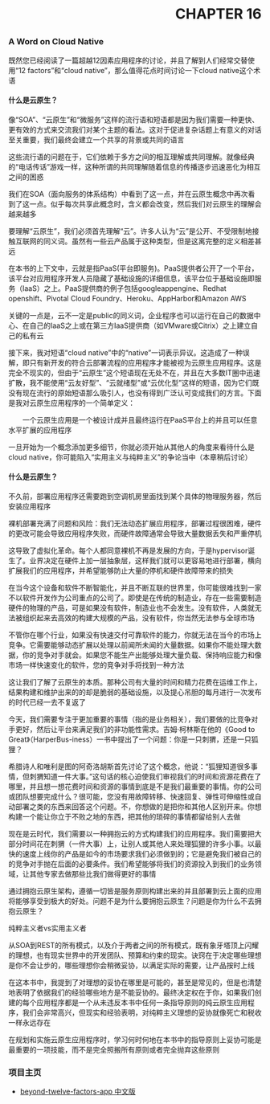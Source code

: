 # <p align="right">CHAPTER 16</p>
### A Word on Cloud Native

既然您已经阅读了一篇超越12因素应用程序的讨论，并且了解到人们经常交替使用“12 factors”和“cloud native”，那么值得花点时间讨论一下cloud native这个术语

#### 什么是云原生？

像“SOA”、“云原生”和“微服务”这样的流行语和短语都是因为我们需要一种更快、更有效的方式来交流我们对某个主题的看法。这对于促进复杂话题上有意义的对话至关重要，我们最终会建立一个共享的背景或共同的语言

这些流行语的问题在于，它们依赖于多方之间的相互理解或共同理解。就像经典的“电话传话”游戏一样，这种所谓的共同理解随着信息的传播逐步迅速恶化为相互之间的困惑

我们在SOA（面向服务的体系结构）中看到了这一点，并在云原生概念中再次看到了这一点。似乎每次共享此概念时，含义都会改变，然后我们对云原生的理解会越来越多

要理解“云原生”，我们必须首先理解“云”。许多人认为“云”是公开、不受限制地接触互联网的同义词。虽然有一些云产品属于这种类型，但是这离完整的定义相差甚远


在本书的上下文中，云就是指PaaS(平台即服务)。PaaS提供者公开了一个平台，该平台对应用程序开发人员隐藏了基础设施的详细信息，该平台位于基础设施即服务（IaaS）之上。PaaS提供商的例子包括googleappengine、Redhat openshift、Pivotal Cloud Foundry、Heroku、AppHarbor和Amazon AWS

关键的一点是，云不一定是public的同义词，企业程序也可以运行在自己的数据中心、在自己的IaaS之上或在第三方IaaS提供商（如VMware或Citrix）之上建立自己的私有云

接下来，我对短语“cloud native”中的“native”一词表示异议。这造成了一种误解，即只有新开发的符合云部署流程的应用程序才能被视为云原生应用程序。这是完全不现实的，但由于“云原生”这个短语现在无处不在，并且在大多数IT圈中迅速扩散，我不能使用“云友好型”、“云就绪型”或“云优化型”这样的短语，因为它们既没有现在流行的原始短语那么吸引人，也没有得到广泛认可变成我们的方言。下面是我对云原生应用程序的一个简单定义：

&ensp;&ensp;&ensp;&ensp;一个云原生应用是一个被设计成并且最终运行在PaaS平台上的并且可以任意水平扩展的应用程序

一旦开始为一个概念添加更多细节，你就必须开始从其他人的角度来看待什么是cloud native，你可能陷入“实用主义与纯粹主义”的争论当中（本章稍后讨论）

#### 什么是云原生？

不久前，部署应用程序还需要跑到空调机房里面找到某个具体的物理服务器，然后安装应用程序

裸机部署充满了问题和风险：我们无法动态扩展应用程序，部署过程很困难，硬件的更改可能会导致应用程序失败，而硬件故障通常会导致大量数据丢失和严重停机

这导致了虚拟化革命。每个人都同意裸机不再是发展的方向，于是hypervisor诞生了。业界决定在硬件上加一层抽象层，这样我们就可以更容易地进行部署，横向扩展我们的应用程序，并希望能够防止大量的停机和硬件故障带来的损失

在当今这个设备和软件不断智能化，并且不断互联的世界里，你可能很难找到一家不以软件开发作为公司重点的公司了。即使是在传统的制造业，存在一些需要制造硬件的物理的产品，可是如果没有软件，制造业也不会发生。没有软件，人类就无法被组织起来去高效的构建大规模的产品，没有软件，你当然无法参与全球市场

不管你在哪个行业，如果没有快速交付可靠软件的能力，你就无法在当今的市场上竞争。它需要能够动态扩展以处理以前闻所未闻的大量数据。如果你不能处理大数据，你的竞争对手就会。如果您不能生产出能够处理大量负载、保持响应能力和像市场一样快速变化的软件，您的竞争对手将找到一种方法

这让我们了解了云原生的本质。那种公司有大量的时间和精力花费在运维工作上，结果构建和维护出来的的却是脆弱的基础设施，以及提心吊胆的每月进行一次发布的时代已经一去不复返了

今天，我们需要专注于更加重要的事情（指的是业务相关），我们要做的比竞争对手更好，然后让平台来满足我们的非功能性需求。吉姆·柯林斯在他的《Good to Great》（HarperBus-iness）一书中提出了一个问题：你是一只刺猬，还是一只狐狸？

希腊诗人和唯利是图的阿奇洛胡斯首先讨论了这个概念，他说：“狐狸知道很多事情，但刺猬知道一件大事。”这句话的核心迫使我们审视我们的时间和资源花费在了哪里，并且想一想花费时间和资源的事情到底是不是我们最重要的事情。你的公司或团队想要完成什么？很可能，您没有用故障转移、快速回复、弹性可伸缩性或自动部署之类的东西来回答这个问题。不，你想做的是把你和其他人区别开来。你想构建一个能让你立于不败之地的东西，把其他的琐碎的事情都留给别人去做

现在是云时代，我们需要以一种拥抱云的方式构建我们的应用程序。我们需要把大部分时间花在刺猬（一件大事）上，让别人或其他人来处理狐狸的许多小事。以最快的速度上线你的产品是如今的市场要求我们必须做到的；它是避免我们被自己的的竞争对手抛在后面的必要条件。我们希望能够将我们的资源投入到我们的业务领域，让其他专家去做那些比我们做得更好的事情

通过拥抱云原生架构，遵循一切皆是服务原则构建出来的并且部署到云上面的应用将能够享受到极大的好处。问题不是为什么要拥抱云原生？问题是你为什么不去拥抱云原生？

纯粹主义者vs实用主义者

从SOA到REST的所有模式，以及介于两者之间的所有模式，既有象牙塔顶上闪耀的理想，也有现实世界中的开发团队、预算和约束的现实。诀窍在于决定哪些理想是你不会让步的，哪些理想你会稍微妥协，以满足实际的需要，让产品按时上线

在这本书中，我提到了对理想的妥协在哪里是可能的，甚至是常见的，但是也清楚地表明了依据我们的经验哪些地方是不能妥协的。最终决定权在于你，如果我们创建的每个应用程序都是一个从未违反本书中任何一条指导原则的纯云原生应用程序，我们会非常高兴，但现实和经验表明，对纯粹主义理想的妥协就像死亡和税收一样永远存在

在规划和实施云原生应用程序时，学习何时何地在本书中的指导原则上妥协可能是最重要的一项技能，而不是完全照搬所有原则或者完全抛弃这些原则

### 项目主页
* [beyond-twelve-factors-app 中文版](../README.md)
